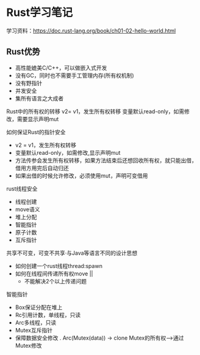 # Rust学习笔记

学习资料：https://doc.rust-lang.org/book/ch01-02-hello-world.html

## Rust优势

- 高性能媲美C/C++，可以做嵌入式开发
- 没有GC，同时也不需要手工管理内存(所有权机制)
- 没有野指针
- 并发安全
- 集所有语言之大成者


Rust中的所有权的转移
v2= v1，发生所有权转移
变量默认read-only，如需修改，需要显示声明mut


如何保证Rust的指针安全
- v2 = v1，发生所有权转移
- 变量默认read-only，如需修改,显示声明mut
- 方法传参会发生所有权转移，如果方法结束后还想回收所有权，就只能出借，借用方用完后自动归还
- 如果出借的时候允许修改，必须使用mut，声明可变借用


rust线程安全

- 线程创建
- move语义
- 堆上分配
- 智能指针
- 原子计数
- 互斥指针

共享不可变，可变不共享·与Java等语言不同的设计思想


- 如何创建一个rust线程thread:spawn
- 如何在线程间传递所有权move || 
  - 不能解决2个以上传递问题

智能指针

  - Box保证分配在堆上
  - Rc引用计数，单线程，只读
  - Arc多线程，只读
  - Mutex互斥指针 
  - 保障数据安全修改
    . Arc(Mutex(data)) -> clone Mutex的所有权–>通过Mutex修改

